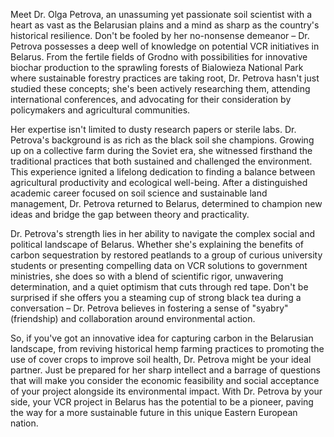 Meet Dr. Olga Petrova, an unassuming yet passionate soil scientist with a heart as vast as the Belarusian plains and a mind as sharp as the country's historical resilience. Don't be fooled by her no-nonsense demeanor – Dr. Petrova possesses a deep well of knowledge on potential VCR initiatives in Belarus. From the fertile fields of Grodno with possibilities for innovative biochar production to the sprawling forests of Bialowieza National Park where sustainable forestry practices are taking root, Dr. Petrova hasn't just studied these concepts; she's been actively researching them, attending international conferences, and advocating for their consideration by policymakers and agricultural communities.

Her expertise isn't limited to dusty research papers or sterile labs. Dr. Petrova's background is as rich as the black soil she champions. Growing up on a collective farm during the Soviet era, she witnessed firsthand the traditional practices that both sustained and challenged the environment. This experience ignited a lifelong dedication to finding a balance between agricultural productivity and ecological well-being. After a distinguished academic career focused on soil science and sustainable land management, Dr. Petrova returned to Belarus, determined to champion new ideas and bridge the gap between theory and practicality.

Dr. Petrova's strength lies in her ability to navigate the complex social and political landscape of Belarus. Whether she's explaining the benefits of carbon sequestration by restored peatlands to a group of curious university students or presenting compelling data on VCR solutions to government ministries, she does so with a blend of scientific rigor, unwavering determination, and a quiet optimism that cuts through red tape. Don't be surprised if she offers you a steaming cup of strong black tea during a conversation – Dr. Petrova believes in fostering a sense of "syabry" (friendship) and collaboration around environmental action.

So, if you've got an innovative idea for capturing carbon in the Belarusian landscape, from reviving historical hemp farming practices to promoting the use of cover crops to improve soil health, Dr. Petrova might be your ideal partner. Just be prepared for her sharp intellect and a barrage of questions that will make you consider the economic feasibility and social acceptance of your project alongside its environmental impact. With Dr. Petrova by your side, your VCR project in Belarus has the potential to be a pioneer, paving the way for a more sustainable future in this unique Eastern European nation. 
